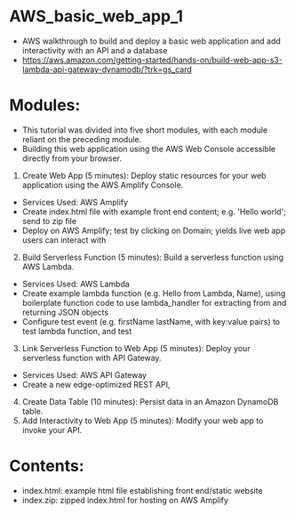 # AWS_basic_web_app_1
 * AWS walkthrough to build and deploy a basic web application and add interactivity with an API and a database
 * https://aws.amazon.com/getting-started/hands-on/build-web-app-s3-lambda-api-gateway-dynamodb/?trk=gs_card

# Modules: 
 * This tutorial was divided into five short modules, with each module reliant on the preceding module.
 * Building this web application using the AWS Web Console accessible directly from your browser.

 1. Create Web App (5 minutes): Deploy static resources for your web application using the AWS Amplify Console.
  * Services Used: AWS Amplify
  * Create index.html file with example front end content; e.g. 'Hello world'; send to zip file
  * Deploy on AWS Amplify; test by clicking on Domain; yields live web app users can interact with
 2. Build Serverless Function (5 minutes): Build a serverless function using AWS Lambda.
  * Services Used: AWS Lambda
  * Create example lambda function (e.g. Hello from Lambda, Name), using boilerplate function code to use lambda_handler for extracting from and returning JSON objects
  * Configure test event (e.g. firstName lastName, with key:value pairs) to test lambda function, and test
 3. Link Serverless Function to Web App (5 minutes): Deploy your serverless function with API Gateway.
  * Services Used: AWS API Gateway
  * Create a new edge-optimized REST API,  
 4. Create Data Table (10 minutes): Persist data in an Amazon DynamoDB table.
 5. Add Interactivity to Web App (5 minutes): Modify your web app to invoke your API.

 # Contents:
 * index.html: example html file establishing front end/static website
 * index.zip: zipped index.html for hosting on AWS Amplify